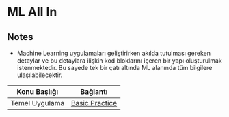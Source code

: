 # ML All In

## Notes

* Machine Learning uygulamaları geliştirirken akılda tutulması gereken detaylar ve bu detaylara ilişkin kod bloklarını içeren bir yapı oluşturulmak istenmektedir. Bu sayede tek bir çatı altında ML alanında tüm bilgilere ulaşılabilecektir.

| Konu Başlığı | Bağlantı |
|--------------|----------|
|Temel Uygulama |[Basic Practice](https://github.com/enesdogansanli/MachineLearningAllIn/tree/master/Basic_Practice) |

